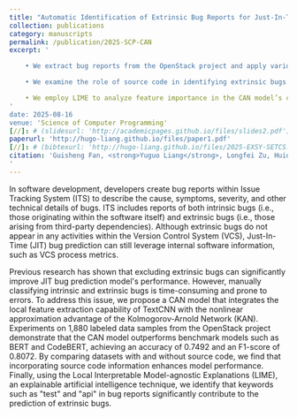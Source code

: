 ```yaml
---
title: "Automatic Identification of Extrinsic Bug Reports for Just-In-Time Bug Prediction"
collection: publications
category: manuscripts
permalink: /publication/2025-SCP-CAN
excerpt: '

    • We extract bug reports from the OpenStack project and apply various text classification techniques to evaluate the effectiveness of identifying extrinsic bugs. Experimental results indicate that text classification techniques can effectively identify extrinsic bugs by analyzing bug reports. Our proposed CAN model demonstrates the best performance in terms of the F1 score.<br>

    • We examine the role of source code in identifying extrinsic bugs. We hypothesize that valuable information can be extracted from the source code present in bug reports and conduct experiments to compare the classification performance of datasets incorporating and excluding code. The experimental results indicate that datasets incorporating source code as text enhance the models' ability to identify extrinsic bugs, while excluding source code generally degrades models' performance.<br>

    • We employ LIME to analyze feature importance in the CAN model’s correct predictions. Experimental results show that words such as "line" and "py" play a significant role in classifying intrinsic bugs, while terms like "test" and "api" strongly influence the classification of extrinsic bugs.
'
date: 2025-08-16
venue: 'Science of Computer Programming'
[//]: # (slidesurl: 'http://academicpages.github.io/files/slides2.pdf')
paperurl: 'http://hugo-liang.github.io/files/paper1.pdf'
[//]: # (bibtexurl: 'http://hugo-liang.github.io/files/2025-EXSY-SETCS.bib')
citation: 'Guisheng Fan, <strong>Yuguo Liang</strong>, Longfei Zu, Huiqun Yu, Zijie Huang, Wentao Chen. Automatic Identification of Extrinsic Bug Reports for Just-In-Time Bug Prediction. Science of Computer Programming 2025. [CCF-C][大修返回]
'
---
```


In software development, developers create bug reports within Issue Tracking System (ITS) to describe the cause, symptoms, severity, and other technical details of bugs. ITS includes reports of both intrinsic bugs (i.e., those originating within the software itself) and extrinsic bugs (i.e., those arising from third-party dependencies). Although extrinsic bugs do not appear in any activities within the Version Control System (VCS), Just-In-Time (JIT) bug prediction can still leverage internal software information, such as VCS process metrics.

Previous research has shown that excluding extrinsic bugs can significantly improve JIT bug prediction model's performance. However, manually classifying intrinsic and extrinsic bugs is time-consuming and prone to errors. To address this issue, we propose a CAN model that integrates the local feature extraction capability of TextCNN with the nonlinear approximation advantage of the Kolmogorov-Arnold Network (KAN). Experiments on 1,880 labeled data samples from the OpenStack project demonstrate that the CAN model outperforms benchmark models such as BERT and CodeBERT, achieving an accuracy of 0.7492 and an F1-score of 0.8072. By comparing datasets with and without source code, we find that incorporating source code information enhances model performance. Finally, using the Local Interpretable Model-agnostic Explanations (LIME), an explainable artificial intelligence technique, we identify that keywords such as "test" and "api" in bug reports significantly contribute to the prediction of extrinsic bugs.